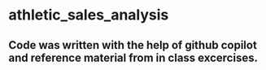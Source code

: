 # athletic_sales_analysis

## Code was written with the help of github copilot and reference material from in class excercises.
